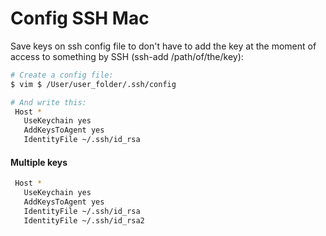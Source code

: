 # Config SSH Mac 

Save keys on ssh config file to don't have to add the key at the moment of access to something by SSH (ssh-add /path/of/the/key):

```bash
# Create a config file:
$ vim $ /User/user_folder/.ssh/config
```

```bash
# And write this:
 Host *
   UseKeychain yes
   AddKeysToAgent yes
   IdentityFile ~/.ssh/id_rsa
```

#### Multiple keys

```bash
 Host *
   UseKeychain yes
   AddKeysToAgent yes
   IdentityFile ~/.ssh/id_rsa
   IdentityFile ~/.ssh/id_rsa2
```
